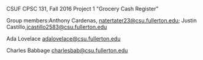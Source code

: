 CSUF CPSC 131, Fall 2016
Project 1
"Grocery Cash Register"

Group members:Anthony Cardenas, natertater23@csu.fullerton.edu; Justin Castillo,jcastillo2583@csu.fullerton.edu

Ada Lovelace adalovelace@csu.fullerton.edu

Charles Babbage charlesbab@csu.fullerton.edu
